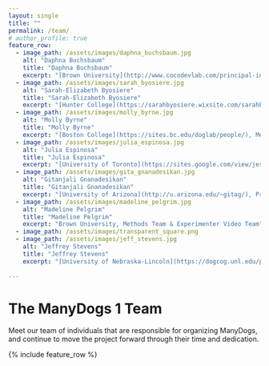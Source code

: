 ```yaml
---
layout: single
title: ""
permalink: /team/
# author_profile: true
feature_row:
  - image_path: /assets/images/daphna_buchsbaum.jpg
    alt: "Daphna Buchsbaum"
    title: "Daphna Buchsbaum"
    excerpt: "[Brown University](http://www.cocodevlab.com/principal-investigator.html/), Project Coordinator"
  - image_path: /assets/images/sarah_byosiere.jpg
    alt: "Sarah-Elizabeth Byosiere"
    title: "Sarah-Elizabeth Byosiere"
    excerpt: "[Hunter College](https://sarahbyosiere.wixsite.com/sarahbyosiere/about), Project Coordinator"
  - image_path: /assets/images/molly_byrne.jpg
    alt: "Molly Byrne"
    title: "Molly Byrne"
    excerpt: "[Boston College](https://sites.bc.edu/doglab/people/), Methods Team"
  - image_path: /assets/images/julia_espinosa.jpg
    alt: "Julia Espinosa"
    title: "Julia Espinosa"
    excerpt: "[University of Toronto](https://sites.google.com/view/jespinosa), Project Coordinator, Data Team & Website Team"
  - image_path: /assets/images/gita_gnanadesikan.jpg
    alt: "Gitanjali Gnanadesikan"
    title: "Gitanjali Gnanadesikan"
    excerpt: "[University of Arizona](http://u.arizona.edu/~gitag/), Project Coordinator & Experimenter Video Team"
  - image_path: /assets/images/madeline_pelgrim.jpg
    alt: "Madeline Pelgrim"
    title: "Madeline Pelgrim"
    excerpt: "Brown University, Methods Team & Experimenter Video Team"
  - image_path: /assets/images/transparent_square.png
  - image_path: /assets/images/jeff_stevens.jpg
    alt: "Jeffrey Stevens"
    title: "Jeffrey Stevens"
    excerpt: "[University of Nebraska-Lincoln](https://dogcog.unl.edu/people), Data Team & Website Team"
 
---
```


# The ManyDogs 1 Team
Meet our team of individuals that are responsible for organizing ManyDogs, and continue to move the project forward through their time and dedication.  

{% include feature_row %}

<!--
* [Daphna Buchsbaum](http://www.cocodevlab.com/principal-investigator.html/), _Brown University_<br>
  Project Coordinator

* [Sarah-Elizabeth Byosiere](https://sarahbyosiere.wixsite.com/sarahbyosiere/about), _Hunter College_ <br> 
  Project Coordinator

* [Molly Byrne](https://sites.bc.edu/doglab/people/), _Boston College_<br>
  Methods Team

* [Julia Espinosa](https://sites.google.com/view/jespinosa), _University of Toronto_<br> 
  Project Coordinator, Data Team & Website Team

* [Gitanjali E. Gnanadesikan](http://u.arizona.edu/~gitag/), _University of Arizona_<br>
  Project Coordinator & Experimenter Video Team

* Madeline Pelgrim, _Brown University_<br>
  Methods Team & Experimenter Video Team

* [Jeffrey Stevens](https://dogcog.unl.edu/people), _University of Nebraska-Lincoln_ <br>
  Data Team & Website Team -->